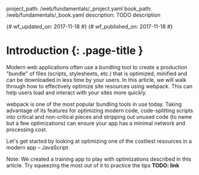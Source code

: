 project_path: /web/fundamentals/_project.yaml
book_path: /web/fundamentals/_book.yaml
description: TODO description

{# wf_updated_on: 2017-11-18 #}
{# wf_published_on: 2017-11-18 #}

# Introduction {: .page-title }

Modern web applications often use a bundling tool to create a production "bundle" of files (scripts, stylesheets, etc.) that is optimized, minified and can be downloaded in less time by your users. In this article, we will walk through how to effectively optimize site resources using webpack. This can help users load and interact with your sites more quickly.

webpack is one of the most popular bundling tools in use today. Taking advantage of its features for optimizing modern code, code-splitting scripts into critical and non-critical pieces and stripping out unused code (to name but a few optimizations) can ensure your app has a minimal network and processing cost.

Let's get started by looking at optimizing one of the costliest resources in a modern app – JavaScript.

Note: We created a training app to play with optimizations described in this article. Try squeezing the most out of it to practice the tips **TODO: link**